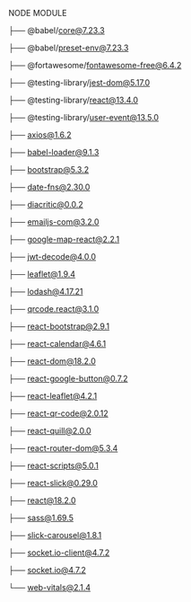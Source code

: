 NODE MODULE

├── @babel/core@7.23.3

├── @babel/preset-env@7.23.3

├── @fortawesome/fontawesome-free@6.4.2

├── @testing-library/jest-dom@5.17.0  
 
├── @testing-library/react@13.4.0  
    
├── @testing-library/user-event@13.5.0 

├── axios@1.6.2

├── babel-loader@9.1.3

├── bootstrap@5.3.2

├── date-fns@2.30.0

├── diacritic@0.0.2

├── emailjs-com@3.2.0

├── google-map-react@2.2.1

├── jwt-decode@4.0.0

├── leaflet@1.9.4

├── lodash@4.17.21

├── qrcode.react@3.1.0

├── react-bootstrap@2.9.1

├── react-calendar@4.6.1

├── react-dom@18.2.0

├── react-google-button@0.7.2

├── react-leaflet@4.2.1

├── react-qr-code@2.0.12

├── react-quill@2.0.0

├── react-router-dom@5.3.4

├── react-scripts@5.0.1

├── react-slick@0.29.0

├── react@18.2.0

├── sass@1.69.5

├── slick-carousel@1.8.1

├── socket.io-client@4.7.2

├── socket.io@4.7.2

└── web-vitals@2.1.4

